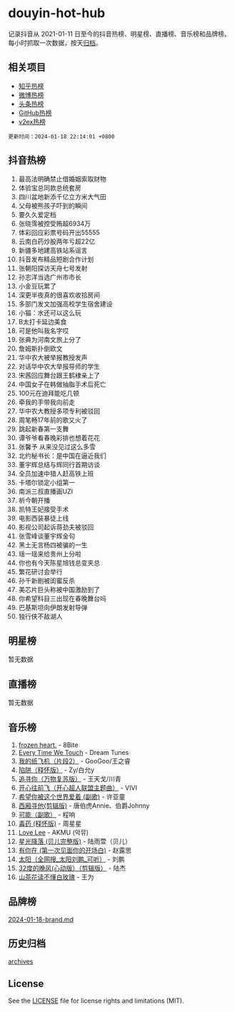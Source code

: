 # douyin-hot-hub

记录抖音从 2021-01-11 日至今的抖音热榜、明星榜、直播榜、音乐榜和品牌榜。每小时抓取一次数据，按天[归档](archives)。

## 相关项目

- [知乎热榜](https://github.com/lonnyzhang423/zhihu-hot-hub)
- [微博热榜](https://github.com/lonnyzhang423/weibo-hot-hub)
- [头条热榜](https://github.com/lonnyzhang423/toutiao-hot-hub)
- [GitHub热榜](https://github.com/lonnyzhang423/github-hot-hub)
- [v2ex热榜](https://github.com/lonnyzhang423/v2ex-hot-hub)


`更新时间：2024-01-18 22:14:01 +0800`

## 抖音热榜

1. 最高法明确禁止借婚姻索取财物
1. 体验宝总同款总统套房
1. 四川盆地新添千亿立方米大气田
1. 父母被熊孩子吓到的瞬间
1. 要久久爱定档
1. 张晓霈被控受贿超6934万
1. 体彩回应彩票号码开出55555
1. 云南白药炒股两年亏超22亿
1. 新疆多地建高铁站系谣言
1. 抖音发布精品短剧合作计划
1. 张朝阳探访天舟七号发射
1. 孙志洋当选广州市市长
1. 小金豆玩累了
1. 深更半夜真的很喜欢收拾房间
1. 多部门发文加强高校学生宿舍建设
1. 小猫：水还可以这么玩
1. B太打卡延边美食
1. 可是他叫我名字哎
1. 张典为河南文旅上分了
1. 詹姆斯扑倒欧文
1. 华中农大被举报教授发声
1. 对话华中农大举报导师的学生
1. 宋茜回应舞台跟王鹤棣亲上了
1. 中国女子在韩做抽脂手术后死亡
1. 100元在迪拜能吃几顿
1. 牵我的手带我向前走
1. 华中农大教授多项专利被驳回
1. 周笔畅17年前的歌又火了
1. 跳起新春第一支舞
1. 谭爷爷看春晚彩排也想着花花
1. 张馨予 从来没见过这么多雪
1. 北约秘书长：是中国在逼近我们
1. 董宇辉总结与辉同行首期访谈
1. 全员加速中猎人赶高铁上班
1. 卡塔尔锁定小组第一
1. 南派三叔直播画UZI
1. 祈今朝开播
1. 凯特王妃接受手术
1. 电影西装暴徒上线
1. 影视公司起诉蒋劲夫被驳回
1. 张雪峰谈董宇辉金句
1. 黑土无言杨四被骗的一生
1. 瑶一瑶来给贵州上分啦
1. 你也有今天陈星旭钱总变夹总
1. 繁花研讨会举行
1. 孙千新剧被闺蜜反杀
1. 美芯片巨头称被中国激励到了
1. 你希望科目三出现在春晚舞台吗
1. 巴基斯坦向伊朗发射导弹
1. 独行侠不敌湖人

## 明星榜

暂无数据

## 直播榜

暂无数据

## 音乐榜

1. [frozen heart.](https://sf3-cdn-tos.douyinstatic.com/obj/tos-cn-ve-2774/oIIWJfyjIACZA9zQMtnJ6hQQhFC4vhCupoRBsO) - 8Bite
1. [Every Time We Touch](https://sf3-cdn-tos.douyinstatic.com/obj/tos-cn-ve-2774/ogN6lUKQeBBfEVhIOMikG1CcJjugxk1tztZyhP) - Dream Tunes
1. [我的纸飞机（片段2）](https://sf3-cdn-tos.douyinstatic.com/obj/tos-cn-ve-2774/oM2ZrKcg2CD5AeRB2gkeXOFB1IxAGJdZPazYHf) - GooGoo/王之睿
1. [陷阱（释怀版）](https://sf6-cdn-tos.douyinstatic.com/obj/tos-cn-ve-2774/oE8C21LeZrzKLDFfQYgMzx4GAIHageG5IzayY7) - Zy/白允y
1. [追寻你（万物复苏版）](https://sf86-cdn-tos.douyinstatic.com/obj/tos-cn-ve-2774/oYeAZJsbjIDit9APmBg8u6uDUQnHmoCf3gbo74) - 王天戈/川青
1. [开心往前飞（开心超人联盟主题曲）](https://sf86-cdn-tos.douyinstatic.com/obj/tos-cn-ve-2774/9d8fb7c82cf1421fb93a9fe925275e0a) - VIVI
1. [希望你被这个世界爱着 (副歌)](https://sf86-cdn-tos.douyinstatic.com/obj/tos-cn-ve-2774/oUHCmWQfZlE3QQBKBeD8rCFLpJzPgCpImhsxMt) - 许亚童
1. [西厢寻他(剪辑版)](https://sf86-cdn-tos.douyinstatic.com/obj/tos-cn-ve-2774/oUsAVfAQKlRNxEv5qxvIB8o5qmIWUcXbzJKJhw) - 唐伯虎Annie、伯爵Johnny
1. [可能（副歌）](https://sf86-cdn-tos.douyinstatic.com/obj/tos-cn-ve-2774/cde1731888894259b333569393c2fb51) - 程响
1. [毒药 (释怀版)](https://sf3-cdn-tos.douyinstatic.com/obj/tos-cn-ve-2774/oYILMEAzspdZBIzy4frJNB8ZHPHWAhiwowd4Ad) - 周星星
1. [Love Lee](https://sf86-cdn-tos.douyinstatic.com/obj/tos-cn-ve-2774/o05GbkJGbCBTdDnMtB0fwOYgkeZp23vrWQDQBS) - AKMU (악뮤)
1. [星光降落 (贝儿完整版)](https://sf3-cdn-tos.douyinstatic.com/obj/tos-cn-ve-2774/okwB9hAwyAtsFFkFBzAX1hOOfQuIoMNs0W2Mwr) - 陆雨萱（贝儿）
1. [有你在 (第一次见面你的开场白)](https://sf86-cdn-tos.douyinstatic.com/obj/tos-cn-ve-2774/oAthrQ3ClJBfI57uBoFEgNDYtNCZ0TSYQQfxQ0) - 赵露思
1. [太阳（全网搜_太阳刘鹏_可听）](https://sf3-cdn-tos.douyinstatic.com/obj/tos-cn-ve-2774/ogWbyIQnlBFImVbeDocRdCIYtBHlbJXgfZMvgz) - 刘鹏
1. [32度的晚风(心动版）（剪辑版）](https://sf86-cdn-tos.douyinstatic.com/obj/tos-cn-ve-2774/owNyabsyWdzUulxhoJfK8IBXgp0UMQAHpvGh2B) - 陆杰
1. [山茶花读不懂白玫瑰](https://sf86-cdn-tos.douyinstatic.com/obj/tos-cn-ve-2774/osfn8B7DktrRHEPJgPCfDbw7QDQEkwC16BxZg9) - 王为

## 品牌榜

[2024-01-18-brand.md](archives/2024-01-18-brand.md)

## 历史归档

[archives](archives)

## License

See the [LICENSE](LICENSE) file for license rights and limitations (MIT).
